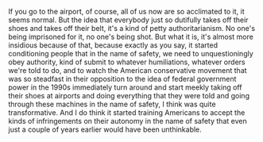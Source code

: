  If you go to the airport, of course, all of us now are so acclimated to it, it seems normal. But the idea that everybody just so dutifully takes off their shoes and takes off their belt, it's a kind of petty authoritarianism. No one's being imprisoned for it, no one's being shot. But what it is, it's almost more insidious because of that, because exactly as you say, it started conditioning people that in the name of safety, we need to unquestioningly obey authority, kind of submit to whatever humiliations, whatever orders we're told to do, and to watch the American conservative movement that was so steadfast in their opposition to the idea of federal government power in the 1990s immediately turn around and start meekly taking off their shoes at airports and doing everything that they were told and going through these machines in the name of safety, I think was quite transformative. And I do think it started training Americans to accept the kinds of infringements on their autonomy in the name of safety that even just a couple of years earlier would have been unthinkable.